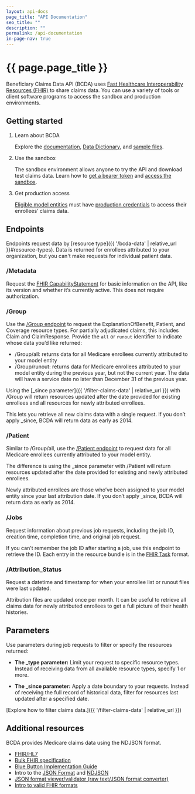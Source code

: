 ```yaml
---
layout: api-docs
page_title: "API Documentation"
seo_title: ""
description: ""
permalink: /api-documentation
in-page-nav: true
---
```


# {{ page.page_title }}

Beneficiary Claims Data API (BCDA) uses [Fast Healthcare Interoperability Resources (FHIR)](https://hl7.org/fhir/R4/overview.html) to share claims data. You can use a variety of tools or client software programs to access the sandbox and production environments.

## Getting started

<ol class="usa-process-list margin-top-1 docs-process-list">
  <li class="usa-process-list__item">
    <p class="usa-process-list__heading">Learn about BCDA</p>
    <p>
      Explore the <a href="{{ '/api-documentation#endpoints' | relative_url }}">documentation</a>, <a href="{{ '/bcda-data#data-dictionary' | relative_url }}">Data Dictionary</a>, and <a href="{{ '/bcda-data#sample-files' | relative_url }}">sample files</a>.
    </p>
  </li>
  <li class="usa-process-list__item">
    <p class="usa-process-list__heading">Use the sandbox</p>
    <p>
      The sandbox environment allows anyone to try the API and download test claims data. Learn how to <a href="{{ '/get-a-bearer-token' | relative_url }}">get a bearer token</a> and <a href="{{ '/access-claims-data' | relative_url }}">access the sandbox</a>.  
    </p>
  </li>
  <li class="usa-process-list__item docs-final-item">
    <p class="usa-process-list__heading">Get production access</p>
    <p>
      <a href="{{ '/index#eligible-model-entities' | relative_url }}">Eligible model entities</a> must have <a href="{{ '/production-access' | relative_url }}">production credentials</a> to access their enrollees’ claims data. 
    </p>
  </li>
</ol>

## Endpoints

Endpoints request data by [resource type]({{ '/bcda-data' | relative_url }}#resource-types). Data is returned for enrollees attributed to your organization, but you can't make requests for individual patient data. 

### /Metadata

Request the [FHIR CapabilityStatement](https://hl7.org/fhir/R4/capabilitystatement.html) for basic information on the API, like its version and whether it’s currently active. This does not require authorization. 

### /Group
Use the [/Group endpoint](https://build.fhir.org/ig/HL7/bulk-data/export.html#endpoint---group-of-patients) to request the ExplanationOfBenefit, Patient, and Coverage resource types. For partially adjudicated claims, this includes Claim and ClaimResponse. Provide the `all` or `runout` identifier to indicate whose data you’d like returned: 

- /Group/all: returns data for all Medicare enrollees currently attributed to your model entity
- /Group/runout: returns data for Medicare enrollees attributed to your model entity during the previous year, but not the current year. The data will have a service date no later than December 31 of the previous year.

Using the [_since parameter]({{ '/filter-claims-data' | relative_url }}) with /Group will return resources updated after the date provided for existing enrollees and all resources for newly attributed enrollees. 

This lets you retrieve all new claims data with a single request. If you don’t apply _since, BCDA will return data as early as 2014.

### /Patient

Similar to /Group/all, use the [/Patient endpoint](https://build.fhir.org/ig/HL7/bulk-data/export.html#endpoint---all-patients) to request data for all Medicare enrollees currently attributed to your model entity.

The difference is using the _since parameter with /Patient will return resources updated after the date provided for existing and newly attributed enrollees. 

Newly attributed enrollees are those who’ve been assigned to your model entity since your last attribution date. If you don’t apply _since, BCDA will return data as early as 2014.

### /Jobs

Request information about previous job requests, including the job ID, creation time, completion time, and original job request. 

If you can’t remember the job ID after starting a job, use this endpoint to retrieve the ID. Each entry in the resource bundle is in the [FHIR Task](https://www.hl7.org/fhir/task.html) format.

### /Attribution_Status

Request a datetime and timestamp for when your enrollee list or runout files were last updated. 

Attribution files are updated once per month. It can be useful to retrieve all claims data for newly attributed enrollees to get a full picture of their health histories. 

## Parameters

Use parameters during job requests to filter or specify the resources returned:

- **The _type parameter:** Limit your request to specific resource types. Instead of receiving data from all available resource types, specify 1 or more. 

- **The _since parameter:** Apply a date boundary to your requests. Instead of receiving the full record of historical data, filter for resources last updated after a specified date. 

[Explore how to filter claims data.]({{ '/filter-claims-data' | relative_url }})

## Additional resources

BCDA provides Medicare claims data using the NDJSON format.

- [FHIR/HL7](https://www.hl7.org/fhir/)
- [Bulk FHIR specification](http://build.fhir.org/ig/HL7/VhDir/bulk-data.html)
- [Blue Button Implementation Guide](https://bluebutton.cms.gov/assets/ig/index.html)
- Intro to the [JSON Format](https://www.json.org/json-en.html) and [NDJSON](https://github.com/ndjson/ndjson-spec/)
- [JSON format viewer/validator (raw text/JSON format converter)](https://jsonlint.com/)
- [Intro to valid FHIR formats](https://hl7.org/fhir/R4/validation.html)